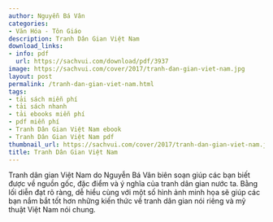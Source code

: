 ```yaml
---
author: Nguyễn Bá Vân
categories:
- Văn Hóa - Tôn Giáo
description: Tranh Dân Gian Việt Nam
download_links:
- info: pdf
  url: https://sachvui.com/download/pdf/3937
image: https://sachvui.com/cover/2017/tranh-dan-gian-viet-nam.jpg
layout: post
permalink: /tranh-dan-gian-viet-nam.html
tags:
- tải sách miễn phí
- tải sách nhanh
- tải ebooks miễn phí
- pdf miễn phí
- Tranh Dân Gian Việt Nam ebook
- Tranh Dân Gian Việt Nam pdf
thumbnail_url: https://sachvui.com/cover/2017/tranh-dan-gian-viet-nam.jpg
title: Tranh Dân Gian Việt Nam
---
```


 <div class="item-desc text-justify"> <p>Tranh dân gian Việt Nam do Nguyễn Bá Vân biên soạn giúp các bạn biết được về nguồn gốc, đặc điểm và ý nghĩa của tranh dân gian nước ta. Bằng lối diễn đạt rõ ràng, dễ hiểu cùng với một số hình ảnh minh họa sẽ giúp các bạn nắm bắt tốt hơn những kiến thức về tranh dân gian nói riêng và mỹ thuật Việt Nam nói chung.</p> </div>